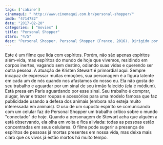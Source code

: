 ```yaml
---
tags: ['cabine']
cinemaqui: " http://www.cinemaqui.com.br/personal-shopper/"
imdb: "4714782"
date: "2017-02-20"
categories: [ "movies" ]
title: "Personal Shopper"
stars: "4/5"
desc: "Personal Shopper. Personal Shopper (France, 2016). Dirigido por Olivier Assayas. Escrito por Olivier Assayas. Com Kristen Stewart (Maureen Cartwright), Lars Eidinger (Ingo), Sigrid Bouaziz (Lara), Anders Danielsen Lie (Erwin), Ty Olwin (Gary), Hammou Graïa (Police Officer), Nora von Waldstätten (Kyra), Benjamin Biolay (Victor Hugo), Audrey Bonnet (Cassandre)."
---
```

Este é um filme que lida com espíritos. Porém, não são apenas espíritos além-vida, mas espíritos do mundo de hoje que vivemos, residindo em corpos inertes, vagando sem destino, odiando suas vidas e querendo ser outra pessoa. A atuação de Kristen Stewart é primordial aqui. Sempre incapaz de expressar muitas emoções, sua personagem é a figura latente em cada um de nós quando nos afastamos do nosso eu. Ela não gosta de seu trabalho e aguardar por um sinal de seu irmão falecido (ela é médium). Está presa em Paris aguardando por esse sinal. Seu trabalho é comprar, alugar, levar e trazer roupas e acessórios para uma modelo famosa que faz publicidade usando a defesa dos animais (embora não esteja muito interessada em animais). O uso de um suposto espírito se comunicando com um celular faz de Personal Shopper um trabalho crítico sobre o mundo "conectado" de hoje. Quando a personagem de Stewart acha que alguém a está observando, ela olha em volta e fica aliviada: todas as pessoas estão concentradas em seus celulares. O filme pode sugerir a presença de espíritos de pessoas já mortas presentes em nossa vida, mas deixa mais claro que os vivos já estão mortos há muito tempo.
